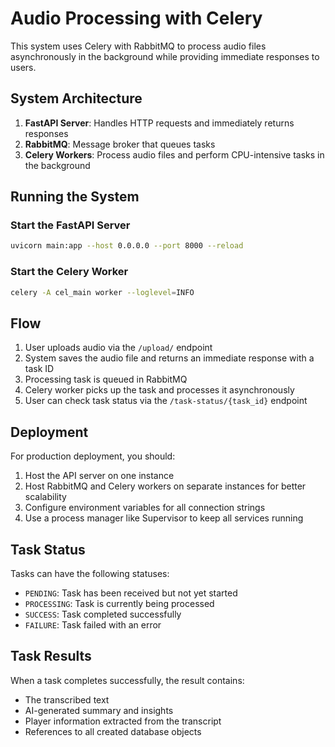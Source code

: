 # Audio Processing with Celery

This system uses Celery with RabbitMQ to process audio files asynchronously in the background while providing immediate responses to users.

## System Architecture

1. **FastAPI Server**: Handles HTTP requests and immediately returns responses
2. **RabbitMQ**: Message broker that queues tasks
3. **Celery Workers**: Process audio files and perform CPU-intensive tasks in the background

## Running the System

### Start the FastAPI Server

```bash
uvicorn main:app --host 0.0.0.0 --port 8000 --reload
```

### Start the Celery Worker

```bash
celery -A cel_main worker --loglevel=INFO
```

## Flow

1. User uploads audio via the `/upload/` endpoint
2. System saves the audio file and returns an immediate response with a task ID
3. Processing task is queued in RabbitMQ
4. Celery worker picks up the task and processes it asynchronously
5. User can check task status via the `/task-status/{task_id}` endpoint

## Deployment

For production deployment, you should:

1. Host the API server on one instance
2. Host RabbitMQ and Celery workers on separate instances for better scalability
3. Configure environment variables for all connection strings
4. Use a process manager like Supervisor to keep all services running

## Task Status

Tasks can have the following statuses:

- `PENDING`: Task has been received but not yet started
- `PROCESSING`: Task is currently being processed
- `SUCCESS`: Task completed successfully
- `FAILURE`: Task failed with an error

## Task Results

When a task completes successfully, the result contains:
- The transcribed text
- AI-generated summary and insights
- Player information extracted from the transcript
- References to all created database objects 